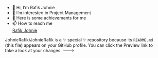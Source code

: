 - 👋 Hi, I’m Rafik Johnie
- 👀 I’m interested in Project Management
- 🌱 Here is some achievements for me 
- 📫 How to reach me <div class="badge-base LI-profile-badge" data-locale="en_US" data-size="medium" data-theme="dark" data-type="VERTICAL" data-vanity="rafikjohnie" data-version="v1"><a class="badge-base__link LI-simple-link" href="https://eg.linkedin.com/in/rafikjohnie?trk=profile-badge">Rafik Johnie</a></div>


JohnieRafik/JohnieRafik is a ✨ special ✨ repository because its `README.md` (this file) appears on your GitHub profile.
You can click the Preview link to take a look at your changes.
--->
